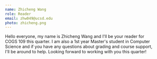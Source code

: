 ```yaml
---
name: Zhicheng Wang
role: Reader
email: zhw049@ucsd.edu
photo: zhicheng.png
---
```


Hello everyone, my name is Zhicheng Wang and I'll be your reader for COGS 109 this quarter. I am also a 1st year Master's student in Computer Science and if you have any questions about grading and course support, I'll be around to help. Looking forward to working with you this quarter! 
